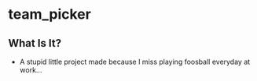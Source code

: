 # team_picker

## What Is It?
- A stupid little project made because I miss playing foosball everyday at work...
